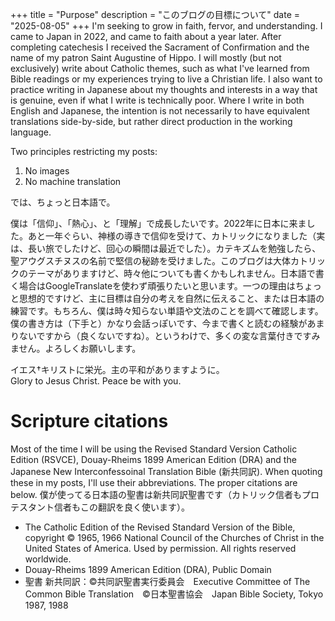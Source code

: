 +++
title = "Purpose"
description = "このブログの目標について"
date = "2025-08-05"
+++
I'm seeking to grow in faith, fervor, and understanding.  I came to Japan in 2022, and came to faith about a year later. After completing catechesis I received the Sacrament of Confirmation and the name of my patron Saint Augustine of Hippo. I will mostly (but not exclusively) write about Catholic themes, such as what I've learned from Bible readings or my experiences trying to live a Christian life. I also want to practice writing in Japanese about my thoughts and interests in a way that is genuine, even if what I write is technically poor. Where I write in both English and Japanese, the intention is not necessarily to have equivalent translations side-by-side, but rather direct production in the working language.

Two principles restricting my posts:
1. No images
2. No machine translation

では、ちょっと日本語で。

僕は「信仰」、「熱心」、と「理解」で成長したいです。2022年に日本に来ました。あと一年ぐらい、神様の導きで信仰を受けて、カトリックになりました（実は、長い旅でしたけど、回心の瞬間は最近でした）。カテキズムを勉強したら、聖アウグスチヌスの名前で堅信の秘跡を受けました。このブログは大体カトリックのテーマがありますけど、時々他についても書くかもしれません。日本語で書く場合はGoogleTranslateを使わず頑張りたいと思います。一つの理由はちょっと思想的ですけど、主に目標は自分の考えを自然に伝えること、または日本語の練習です。もちろん、僕は時々知らない単語や文法のことを調べて確認します。僕の書き方は（下手と）かなり会話っぽいです、今まで書くと読むの経験があまりないですから（良くないですね）。というわけで、多くの変な言葉付きですみません。よろしくお願いします。

イエス†キリストに栄光。主の平和がありますように。  
Glory to Jesus Christ. Peace be with you.


# Scripture citations
Most of the time I will be using the Revised Standard Version Catholic Edition (RSVCE), Douay-Rheims 1899 American Edition (DRA) and the Japanese New Interconfessoinal Translation Bible (新共同訳). When quoting these in my posts, I'll use their abbreviations. The proper citations are below. 僕が使ってる日本語の聖書は新共同訳聖書です（カトリック信者もプロテスタント信者もこの翻訳を良く使います）。

- The Catholic Edition of the Revised Standard Version of the Bible, copyright © 1965, 1966 National Council of the Churches of Christ in the United States of America. Used by permission. All rights reserved worldwide.
- Douay-Rheims 1899 American Edition (DRA), Public Domain
- 聖書 新共同訳：©︎共同訳聖書実行委員会　Executive Committee of The Common Bible Translation　©︎日本聖書協会　Japan Bible Society, Tokyo 1987, 1988
